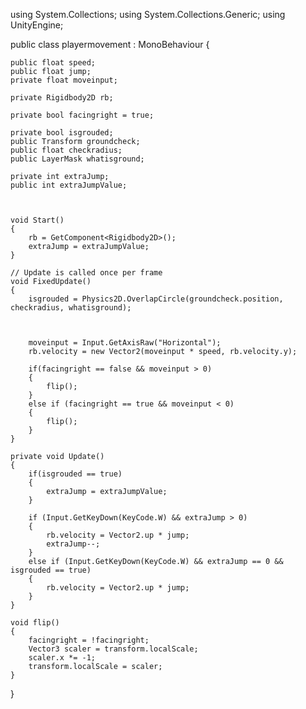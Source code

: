 using System.Collections;
using System.Collections.Generic;
using UnityEngine;

public class playermovement : MonoBehaviour
{

    public float speed;
    public float jump;
    private float moveinput;

    private Rigidbody2D rb;

    private bool facingright = true;

    private bool isgrouded;
    public Transform groundcheck;
    public float checkradius;
    public LayerMask whatisground;

    private int extraJump;
    public int extraJumpValue;



    void Start()
    {
        rb = GetComponent<Rigidbody2D>();
        extraJump = extraJumpValue;
    }

    // Update is called once per frame
    void FixedUpdate()
    {
        isgrouded = Physics2D.OverlapCircle(groundcheck.position, checkradius, whatisground);
        
        
        
        moveinput = Input.GetAxisRaw("Horizontal");
        rb.velocity = new Vector2(moveinput * speed, rb.velocity.y);

        if(facingright == false && moveinput > 0)
        {
            flip();
        }
        else if (facingright == true && moveinput < 0)
        {
            flip();
        }
    }

    private void Update()
    {
        if(isgrouded == true)
        {
            extraJump = extraJumpValue;
        }

        if (Input.GetKeyDown(KeyCode.W) && extraJump > 0)
        {
            rb.velocity = Vector2.up * jump;
            extraJump--;
        }
        else if (Input.GetKeyDown(KeyCode.W) && extraJump == 0 && isgrouded == true)
        {
            rb.velocity = Vector2.up * jump;
        }
    }

    void flip()
    {
        facingright = !facingright;
        Vector3 scaler = transform.localScale;
        scaler.x *= -1;
        transform.localScale = scaler;
    }
}


